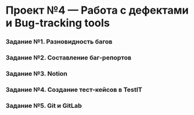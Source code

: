# Проект №4 — Работа с дефектами и Bug-tracking tools



<h3 id="задание-1-разновидность-багов">Задание №1. Разновидность багов</h3>



<h3 id="задание-2-баг-репорты">Задание №2. Составление баг-репортов</h3>


<h3 id="задание-3-notion">Задание №3. Notion</h3>



<h3 id="задание-4-создание-тест-кейсов-в-testit">Задание №4. Создание тест-кейсов в TestIT</h3>
 


<h3 id="задание-5-git-и-gitlab">Задание №5. Git и GitLab</h3>

